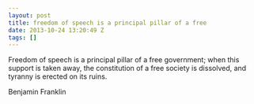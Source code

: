 ```yaml
---
layout: post
title: freedom of speech is a principal pillar of a free
date: 2013-10-24 13:20:49 Z
tags: []
---
```

Freedom of speech is a principal pillar of a free government; when this support is taken away, the constitution of a free society is dissolved, and tyranny is erected on its ruins.

Benjamin Franklin

